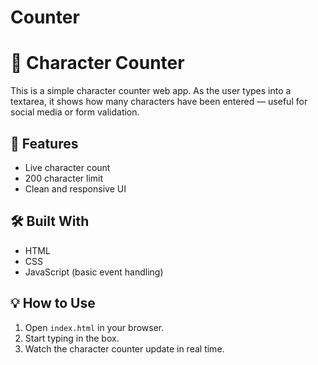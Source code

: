 # Counter
# 📝 Character Counter

This is a simple character counter web app. As the user types into a textarea, it shows how many characters have been entered — useful for social media or form validation.

## 🚀 Features

- Live character count
- 200 character limit
- Clean and responsive UI

## 🛠️ Built With

- HTML
- CSS
- JavaScript (basic event handling)

## 💡 How to Use

1. Open `index.html` in your browser.
2. Start typing in the box.
3. Watch the character counter update in real time.

